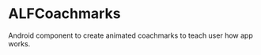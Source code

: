 ALFCoachmarks
=============

Android component to create animated coachmarks to teach user how app works.
